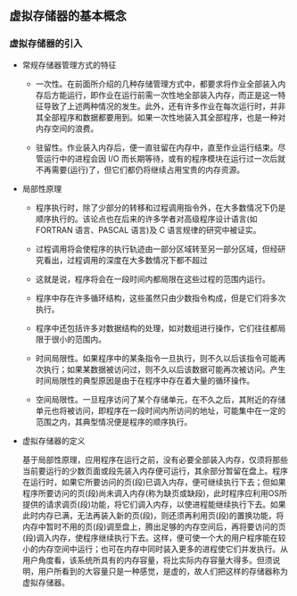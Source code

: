 ## 虚拟存储器的基本概念

### 虚拟存储器的引入

* 常规存储器管理方式的特征

    * 一次性。在前面所介绍的几种存储管理方式中，都要求将作业全部装入内存后方能运行，即作业在运行前需一次性地全部装入内存，而正是这一特征导致了上述两种情况的发生。此外，还有许多作业在每次运行时，并非其全部程序和数据都要用到。如果一次性地装入其全部程序，也是一种对内存空间的浪费。
    
    * 驻留性。作业装入内存后，便一直驻留在内存中，直至作业运行结束。尽管运行中的进程会因 I/O 而长期等待，或有的程序模块在运行过一次后就不再需要(运行)了，但它们都仍将继续占用宝贵的内存资源。
    
* 局部性原理
    
    * 程序执行时，除了少部分的转移和过程调用指令外，在大多数情况下仍是顺序执行的。该论点也在后来的许多学者对高级程序设计语言(如 FORTRAN 语言、PASCAL 语言)及 C 语言规律的研究中被证实。
    
    * 过程调用将会使程序的执行轨迹由一部分区域转至另一部分区域，但经研究看出，过程调用的深度在大多数情况下都不超过 
    
    * 这就是说，程序将会在一段时间内都局限在这些过程的范围内运行。
    
    * 程序中存在许多循环结构，这些虽然只由少数指令构成，但是它们将多次执行。
    
    * 程序中还包括许多对数据结构的处理，如对数组进行操作，它们往往都局限于很小的范围内。
    
    * 时间局限性。如果程序中的某条指令一旦执行，则不久以后该指令可能再次执行；如果某数据被访问过，则不久以后该数据可能再次被访问。产生时间局限性的典型原因是由于在程序中存在着大量的循环操作。
    
    * 空间局限性。一旦程序访问了某个存储单元，在不久之后，其附近的存储单元也将被访问，即程序在一段时间内所访问的地址，可能集中在一定的范围之内，其典型情况便是程序的顺序执行。
    
* 虚拟存储器的定义

    基于局部性原理，应用程序在运行之前，没有必要全部装入内存，仅须将那些当前要运行的少数页面或段先装入内存便可运行，其余部分暂留在盘上。程序在运行时，如果它所要访问的页(段)已调入内存，便可继续执行下去；但如果程序所要访问的页(段)尚未调入内存(称为缺页或缺段)，此时程序应利用OS所提供的请求调页(段)功能，将它们调入内存，以使进程能继续执行下去。如果此时内存已满，无法再装入新的页(段)，则还须再利用页(段)的置换功能，将内存中暂时不用的页(段)调至盘上，腾出足够的内存空间后，再将要访问的页(段)调入内存，使程序继续执行下去。这样，便可使一个大的用户程序能在较小的内存空间中运行；也可在内存中同时装入更多的进程使它们并发执行。从用户角度看，该系统所具有的内存容量，将比实际内存容量大得多。但须说明，用户所看到的大容量只是一种感觉，是虚的，故人们把这样的存储器称为虚拟存储器。
    
    
